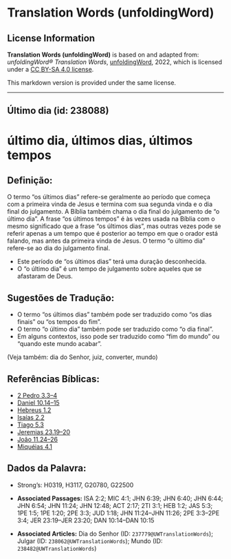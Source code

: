 # Translation Words (unfoldingWord)

## License Information

**Translation Words (unfoldingWord)** is based on and adapted from: _unfoldingWord® Translation Words_, [unfoldingWord](https://unfoldingword.org/utw), 2022, which is licensed under a [CC BY-SA 4.0 license](https://creativecommons.org/licenses/by-sa/4.0/legalcode.en).

This markdown version is provided under the same license.



--------------------------------

## Último dia (id: 238088)

último dia, últimos dias, últimos tempos
========================================

Definição:
----------

O termo “os últimos dias” refere\-se geralmente ao período que começa com a primeira vinda de Jesus e termina com sua segunda vinda e o dia final do julgamento. A Bíblia também chama o dia final do julgamento de “o último dia”. A frase “os últimos tempos” é às vezes usada na Bíblia com o mesmo significado que a frase “os últimos dias”, mas outras vezes pode se referir apenas a um tempo que é posterior ao tempo em que o orador está falando, mas antes da primeira vinda de Jesus. O termo “o último dia” refere\-se ao dia do julgamento final.

* Este período de “os últimos dias” terá uma duração desconhecida.
* O “o último dia” é um tempo de julgamento sobre aqueles que se afastaram de Deus.

Sugestões de Tradução:
----------------------

* O termo “os últimos dias” também pode ser traduzido como “os dias finais” ou “os tempos do fim”.
* O termo “o último dia” também pode ser traduzido como “o dia final”.
* Em alguns contextos, isso pode ser traduzido como “fim do mundo” ou “quando este mundo acabar”.

(Veja também: dia do Senhor, juiz, converter, mundo)

Referências Bíblicas:
---------------------

* [2 Pedro 3\.3–4](https://ref.ly/2Pet3:3-2Pet3:4)
* [Daniel 10\.14–15](https://ref.ly/Dan10:14-Dan10:15)
* [Hebreus 1\.2](https://ref.ly/Heb1:2)
* [Isaías 2\.2](https://ref.ly/Isa2:2)
* [Tiago 5\.3](https://ref.ly/Jas5:3)
* [Jeremias 23\.19–20](https://ref.ly/Jer23:19-Jer23:20)
* [João 11\.24–26](https://ref.ly/John11:24-John11:26)
* [Miquéias 4\.1](https://ref.ly/Mic4:1)

Dados da Palavra:
-----------------

* Strong’s: H0319, H3117, G20780, G22500

* **Associated Passages:** ISA 2:2; MIC 4:1; JHN 6:39; JHN 6:40; JHN 6:44; JHN 6:54; JHN 11:24; JHN 12:48; ACT 2:17; 2TI 3:1; HEB 1:2; JAS 5:3; 1PE 1:5; 1PE 1:20; 2PE 3:3; JUD 1:18; JHN 11:24–JHN 11:26; 2PE 3:3–2PE 3:4; JER 23:19–JER 23:20; DAN 10:14–DAN 10:15
* **Associated Articles:** Dia do Senhor (ID: `237779@UWTranslationWords`); Julgar (ID: `238062@UWTranslationWords`); Mundo (ID: `238482@UWTranslationWords`)

